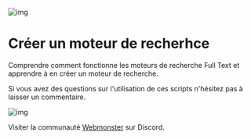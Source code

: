 ![img](https://jobboard.webmonster.tech/assets/images/webmonster/logo-dark@2x.png)

# Créer un moteur de recherhce

Comprendre comment fonctionne les moteurs de recherche Full Text et apprendre à en créer un moteur de recherche.

Si vous avez des questions sur l'utilisation de ces scripts n'hésitez pas à laisser un commentaire.

![img](https://jobboard.webmonster.tech/assets/images/webmonster/logo-dark.png)

Visiter la communauté [Webmonster](https://discord.gg/XU4g5WfH4R) sur Discord.

